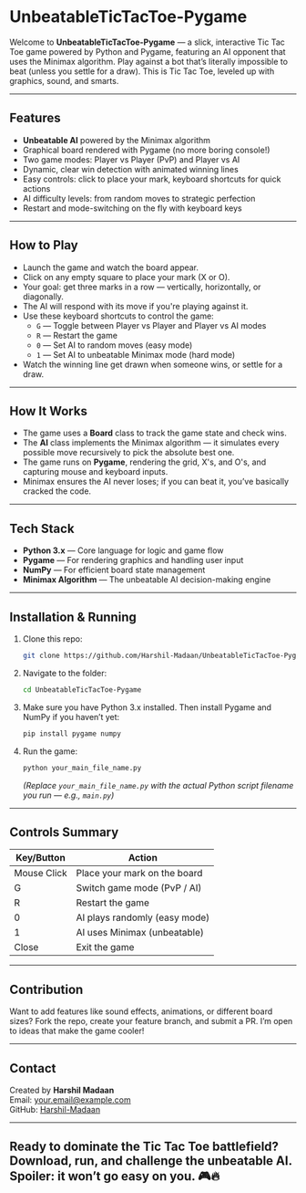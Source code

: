 # UnbeatableTicTacToe-Pygame

Welcome to **UnbeatableTicTacToe-Pygame** — a slick, interactive Tic Tac Toe game powered by Python and Pygame, featuring an AI opponent that uses the Minimax algorithm. Play against a bot that’s literally impossible to beat (unless you settle for a draw). This is Tic Tac Toe, leveled up with graphics, sound, and smarts.

---

## Features

- **Unbeatable AI** powered by the Minimax algorithm  
- Graphical board rendered with Pygame (no more boring console!)  
- Two game modes: Player vs Player (PvP) and Player vs AI  
- Dynamic, clear win detection with animated winning lines  
- Easy controls: click to place your mark, keyboard shortcuts for quick actions  
- AI difficulty levels: from random moves to strategic perfection  
- Restart and mode-switching on the fly with keyboard keys

---

## How to Play

- Launch the game and watch the board appear.  
- Click on any empty square to place your mark (X or O).  
- Your goal: get three marks in a row — vertically, horizontally, or diagonally.  
- The AI will respond with its move if you're playing against it.  
- Use these keyboard shortcuts to control the game:
  - `G` — Toggle between Player vs Player and Player vs AI modes  
  - `R` — Restart the game  
  - `0` — Set AI to random moves (easy mode)  
  - `1` — Set AI to unbeatable Minimax mode (hard mode)  
- Watch the winning line get drawn when someone wins, or settle for a draw.

---

## How It Works

- The game uses a **Board** class to track the game state and check wins.  
- The **AI** class implements the Minimax algorithm — it simulates every possible move recursively to pick the absolute best one.  
- The game runs on **Pygame**, rendering the grid, X's, and O's, and capturing mouse and keyboard inputs.  
- Minimax ensures the AI never loses; if you can beat it, you’ve basically cracked the code.

---

## Tech Stack

- **Python 3.x** — Core language for logic and game flow  
- **Pygame** — For rendering graphics and handling user input  
- **NumPy** — For efficient board state management  
- **Minimax Algorithm** — The unbeatable AI decision-making engine  

---

## Installation & Running

1. Clone this repo:
    ```bash
    git clone https://github.com/Harshil-Madaan/UnbeatableTicTacToe-Pygame.git
    ```
2. Navigate to the folder:
    ```bash
    cd UnbeatableTicTacToe-Pygame
    ```
3. Make sure you have Python 3.x installed. Then install Pygame and NumPy if you haven’t yet:
    ```bash
    pip install pygame numpy
    ```
4. Run the game:
    ```bash
    python your_main_file_name.py
    ```
   *(Replace `your_main_file_name.py` with the actual Python script filename you run — e.g., `main.py`)*

---

## Controls Summary

| Key/Button | Action                            |
|------------|---------------------------------|
| Mouse Click| Place your mark on the board    |
| G          | Switch game mode (PvP / AI)     |
| R          | Restart the game                 |
| 0          | AI plays randomly (easy mode)   |
| 1          | AI uses Minimax (unbeatable)    |
| Close      | Exit the game                   |

---

## Contribution

Want to add features like sound effects, animations, or different board sizes? Fork the repo, create your feature branch, and submit a PR. I’m open to ideas that make the game cooler!

---

## Contact

Created by **Harshil Madaan**  
Email: your.email@example.com  
GitHub: [Harshil-Madaan](https://github.com/Harshil-Madaan)

---

## Ready to dominate the Tic Tac Toe battlefield? Download, run, and challenge the unbeatable AI. Spoiler: it won’t go easy on you. 🎮🔥
